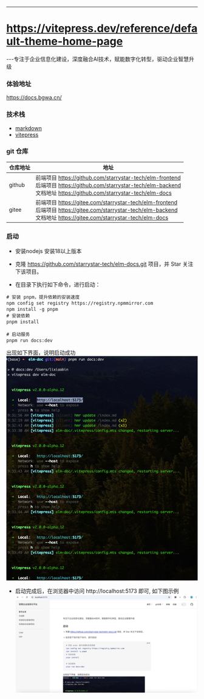 ---
# https://vitepress.dev/reference/default-theme-home-page


---专注于企业信息化建设，深度融合AI技术，赋能数字化转型，驱动企业智慧升级
### 体验地址

https://docs.bgwa.cn/

### 技术栈
* [markdown](https://markdown.com.cn/)
* [vitepress](https://vitepress.dev/)


### git 仓库
| 仓库地址 | 地址 |
| --- | --- |
| github | 前端项目 https://github.com/starrystar-tech/elm-frontend <br>后端项目 https://github.com/starrystar-tech/elm-backend <br>文档地址 https://github.com/starrystar-tech/elm-docs|
| gitee | 前端项目 https://gitee.com/starrystar-tech/elm-frontend <br>后端项目 https://gitee.com/starrystar-tech/elm-backend <br>文档地址 https://gitee.com/starrystar-tech/elm-docs|



### 启动
* 安装nodejs 安装18以上版本

* 克隆 https://github.com/starrystar-tech/elm-docs.git 项目，并 Star 关注下该项目。

* 在目录下执行如下命令，进行启动：

```shell
# 安装 pnpm，提升依赖的安装速度
npm config set registry https://registry.npmmirror.com
npm install -g pnpm
# 安装依赖
pnpm install

# 启动服务
pnpm run docs:dev
```
出现如下界面，说明启动成功
![启动成功](./images/index1.png)

* 启动完成后，在浏览器中访问 http://localhost:5173 即可, 如下图示例
![启动成功](./images/index2.png)